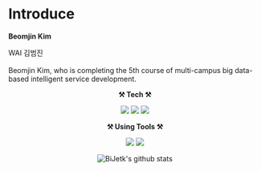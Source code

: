 # Introduce

**Beomjin Kim**

WAI 김범진
<br><br>Beomjin Kim, who is completing the 5th course of multi-campus big data-based intelligent service development.

<p align="center">
    <Strong>⚒️ Tech ⚒️</Strong><br>
</p>

<p align="center" display="inline-block">
  <img src="https://img.shields.io/badge/Python-3776AB?style=for-the-badge&logo=Python&logoColor=white">  
  <img src="https://img.shields.io/badge/scikit learn-F7931E?style=for-the-badge&logo=scikit-learn&logoColor=white">
  <img src="https://img.shields.io/badge/TensorFlow-FF6F00?style=for-the-badge&logo=TensorFlow&logoColor=white">
</p>


<p align="center">
    <Strong>⚒️ Using Tools ⚒️</Strong><br>
</p>

<p align="center" display="inline-block">
  <img src="https://img.shields.io/badge/VS Code-007ACC?style=for-the-badge&logo=Visual Studio Code&logoColor=white">  
  <img src="https://img.shields.io/badge/Colab-F9AB00?style=for-the-badge&logo=Google Colab&logoColor=white">


<br>

<div align=center>

![BiJetk's github stats](https://github-readme-stats.vercel.app/api?username=Bijetk&show_icons=true&theme=tokyonight&text_color=#199c6e)
 



